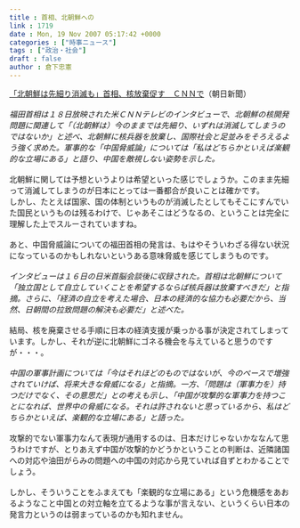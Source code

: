 ```yaml
---
title : 首相、北朝鮮への
link : 1719
date : Mon, 19 Nov 2007 05:17:42 +0000
categories : ["時事ニュース"]
tags : ["政治・社会"]
draft : false
author : 倉下忠憲
---
```


<A HREF="http://www.asahi.com/international/update/1119/TKY200711190105.html" TARGET="_blank">「北朝鮮は先細り消滅も」首相、核放棄促す　ＣＮＮで</A>（朝日新聞）<BR><BR><I>福田首相は１８日放映された米ＣＮＮテレビのインタビューで、北朝鮮の核開発問題に関連して「（北朝鮮は）今のままでは先細り、いずれは消滅してしまうのではないか」と述べ、北朝鮮に核兵器を放棄し、国際社会と足並みをそろえるよう強く求めた。軍事的な「中国脅威論」については「私はどちらかといえば楽観的な立場にある」と語り、中国を敵視しない姿勢を示した。 </I><BR><BR>北朝鮮に関しては予想というよりは希望といった感じでしょうか。このまま先細って消滅してしまうのが日本にとっては一番都合が良いことは確かです。<BR>しかし、たとえば国家、国の体制というものが消滅したとしてもそこにすんでいた国民というものは残るわけで、じゃあそこはどうなるの、ということは完全に理解した上でスルーされていますね。<BR><BR>あと、中国脅威論についての福田首相の発言は、もはやそういわざる得ない状況になっているのかもしれないというある意味脅威を感じてしまうものです。<BR><BR><I>インタビューは１６日の日米首脳会談後に収録された。首相は北朝鮮について「独立国として自立していくことを希望するならば核兵器は放棄すべきだ」と指摘。さらに、「経済の自立を考えた場合、日本の経済的な協力も必要だから、当然、日朝間の拉致問題の解決も必要だ」と述べた。 </I><BR><BR>結局、核を廃棄させる手順に日本の経済支援が乗っかる事が決定されてしまっています。しかし、それが逆に北朝鮮にゴネる機会を与えていると思うのですが・・・。<BR><BR><I>中国の軍事計画については「今はそれほどのものではないが、今のペースで増強されていけば、将来大きな脅威になる」と指摘。一方、「問題は（軍事力を）持つだけでなく、その意思だ」との考えも示し、「中国が攻撃的な軍事力を持つことになれば、世界中の脅威になる。それは許されないと思っているから、私はどちらかといえば、楽観的な立場にある」と語った。</I> <BR><BR>攻撃的でない軍事力なんて表現が通用するのは、日本だけじゃないかななんて思うわけですが、とりあえず中国が攻撃的かどうかということの判断は、近隣諸国への対応や油田がらみの問題への中国の対応から見ていれば自ずとわかることでしょう。<BR><BR>しかし、そういうことをふまえても「楽観的な立場にある」という危機感をあおるようなこと中国との対立軸を立てるような事が言えない、というくらい日本の発言力というのは弱まっているのかも知れません。<BR><br><br>
